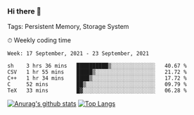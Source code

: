 ### Hi there 👋

Tags: Persistent Memory, Storage System

<!--

[![Anurag's github stats](https://github-readme-stats.vercel.app/api?username=wwyf)](https://github.com/anuraghazra/github-readme-stats)

[![Anurag's github stats](https://github-readme-stats.vercel.app/api?username=wwyf&count_private=true)](https://github.com/anuraghazra/github-readme-stats)


[![Top Langs](https://github-readme-stats.vercel.app/api/top-langs/?username=wwyf&count_private=true&&hide=jupyter%20notebook,html)](https://github.com/anuraghazra/github-readme-stats)



-->


⏱ Weekly coding time

<!--START_SECTION:waka-->
```text
Week: 17 September, 2021 - 23 September, 2021

sh    3 hrs 36 mins   ██████████▒░░░░░░░░░░░░░░   40.67 % 
CSV   1 hr 55 mins    █████▒░░░░░░░░░░░░░░░░░░░   21.72 % 
C++   1 hr 34 mins    ████▒░░░░░░░░░░░░░░░░░░░░   17.72 % 
C     52 mins         ██▒░░░░░░░░░░░░░░░░░░░░░░   09.79 % 
TeX   33 mins         █▓░░░░░░░░░░░░░░░░░░░░░░░   06.28 % 
```
<!--END_SECTION:waka-->



[![Anurag's github stats](https://github-readme-stats.vercel.app/api?username=wwyf&count_private=true&show_icons=true&hide_border=true)](https://github.com/anuraghazra/github-readme-stats) [![Top Langs](https://github-readme-stats.vercel.app/api/top-langs/?username=wwyf&count_private=true&hide=jupyter%20notebook,html,OpenEdge%20ABL&langs_count=10&layout=compact&hide_border=true)](https://github.com/anuraghazra/github-readme-stats)

<!--

[![willianrod's wakatime stats](https://github-readme-stats.vercel.app/api/wakatime?username=wwyf)](https://github.com/anuraghazra/github-readme-stats)


-->
